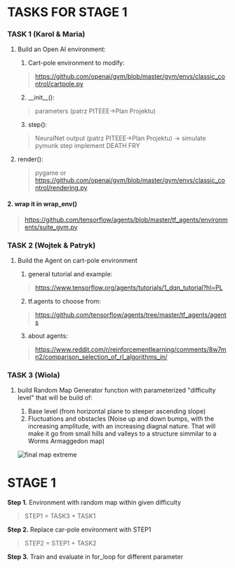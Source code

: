 # TASKS FOR STAGE 1

### TASK 1 (Karol & Maria)

1. Build an Open AI environment:

	1. Cart-pole environment to modify:
  	
	>https://github.com/openai/gym/blob/master/gym/envs/classic_control/cartpole.py
	2. \_\_init\_\_():

	>parameters (patrz PITEEE->Plan Projektu)
	3. step():
	
	>NeuralNet output (patrz PITEEE->Plan Projektu) -> simulate pymunk step
	>implement DEATH FRY

4. render():

	>pygame or https://github.com/openai/gym/blob/master/gym/envs/classic_control/rendering.py

#### 2. wrap it in wrap_env()

>https://github.com/tensorflow/agents/blob/master/tf_agents/environments/suite_gym.py


### TASK 2 (Wojtek & Patryk)
1. Build the Agent on cart-pole environment

	1. general tutorial and example:
	
	>https://www.tensorflow.org/agents/tutorials/1_dqn_tutorial?hl=PL
	2. tf.agents to choose from:
	
	>https://github.com/tensorflow/agents/tree/master/tf_agents/agents
	3. about agents:

	>https://www.reddit.com/r/reinforcementlearning/comments/8w7mn2/comparison_selection_of_rl_algorithms_in/

### TASK 3 (Wiola)
1. build Random Map Generator function with parameterized "difficulty level" that will be build of:

	1. Base level (from horizontal plane to steeper ascending slope)
	2. Fluctuations and obstacles (Noise up and down bumps, with the increasing amplitude, with an increasing diagnal nature. That will make it go from small hills and valleys to a structure simmilar to a Worms Armaggedon map)
	
	![final map extreme](https://i.imgur.com/aPxkHBW.png)
	
	




# STAGE 1
**Step 1.** Environment with random map within given difficulty
>STEP1 = TASK3 + TASK1

**Step 2.** Replace car-pole environment with STEP1
>STEP2 = STEP1 + TASK2


**Step 3.** Train and evaluate in for_loop for different parameter
